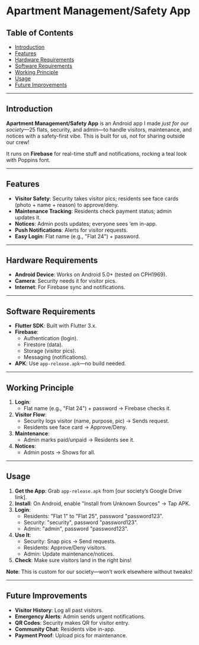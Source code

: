 # Apartment Management/Safety App

## Table of Contents
- [Introduction](#introduction)
- [Features](#features)
- [Hardware Requirements](#hardware-requirements)
- [Software Requirements](#software-requirements)
- [Working Principle](#working-principle)
- [Usage](#usage)
- [Future Improvements](#future-improvements)

---

## Introduction
**Apartment Management/Safety App** is an Android app I made *just for our society*—25 flats, security, and admin—to handle visitors, maintenance, and notices with a safety-first vibe. This is built for us, not for sharing outside our crew!

It runs on **Firebase** for real-time stuff and notifications, rocking a teal look with Poppins font.

---

## Features
- **Visitor Safety**: Security takes visitor pics; residents see face cards (photo + name + reason) to approve/deny.
- **Maintenance Tracking**: Residents check payment status; admin updates it.
- **Notices**: Admin posts updates; everyone sees ‘em in-app.
- **Push Notifications**: Alerts for visitor requests.
- **Easy Login**: Flat name (e.g., "Flat 24") + password.

---

## Hardware Requirements
- **Android Device**: Works on Android 5.0+ (tested on CPH1969).
- **Camera**: Security needs it for visitor pics.
- **Internet**: For Firebase sync and notifications.

---

## Software Requirements
- **Flutter SDK**: Built with Flutter 3.x.
- **Firebase**: 
  - Authentication (login).
  - Firestore (data).
  - Storage (visitor pics).
  - Messaging (notifications).
- **APK**: Use `app-release.apk`—no build needed.

---

## Working Principle
1. **Login**: 
   - Flat name (e.g., "Flat 24") + password → Firebase checks it.
2. **Visitor Flow**: 
   - Security logs visitor (name, purpose, pic) → Sends request.
   - Residents see face card → Approve/Deny.
3. **Maintenance**: 
   - Admin marks paid/unpaid → Residents see it.
4. **Notices**: 
   - Admin posts → Shows for all.

---

## Usage
1. **Get the App**: Grab `app-release.apk` from [our society’s Google Drive link].
2. **Install**: On Android, enable "Install from Unknown Sources" → Tap APK.
3. **Login**: 
   - Residents: "Flat 1" to "Flat 25", password "password123".
   - Security: "security", password "password123".
   - Admin: "admin", password "password123".
4. **Use It**: 
   - Security: Snap pics → Send requests.
   - Residents: Approve/Deny visitors.
   - Admin: Update maintenance/notices.
5. **Check**: Make sure visitors land in the right bins!

**Note**: This is custom for our society—won’t work elsewhere without tweaks!

---

## Future Improvements
- **Visitor History**: Log all past visitors.
- **Emergency Alerts**: Admin sends urgent notifications.
- **QR Codes**: Security makes QR for visitor entry.
- **Community Chat**: Residents vibe in-app.
- **Payment Proof**: Upload pics for maintenance.

